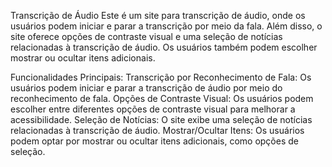
Transcrição de Áudio
Este é um site para transcrição de áudio, onde os usuários podem iniciar e parar a transcrição por meio da fala. Além disso, o site oferece opções de contraste visual e uma seleção de notícias relacionadas à transcrição de áudio. Os usuários também podem escolher mostrar ou ocultar itens adicionais.

Funcionalidades Principais:
Transcrição por Reconhecimento de Fala: Os usuários podem iniciar e parar a transcrição de áudio por meio do reconhecimento de fala.
Opções de Contraste Visual: Os usuários podem escolher entre diferentes opções de contraste visual para melhorar a acessibilidade.
Seleção de Notícias: O site exibe uma seleção de notícias relacionadas à transcrição de áudio.
Mostrar/Ocultar Itens: Os usuários podem optar por mostrar ou ocultar itens adicionais, como opções de seleção.
